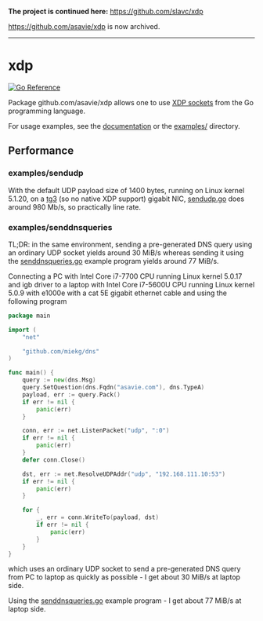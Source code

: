 **The project is continued here:** https://github.com/slavc/xdp

https://github.com/asavie/xdp is now archived.

----

# xdp

[![Go Reference](https://pkg.go.dev/badge/github.com/asavie/xdp.svg)](https://pkg.go.dev/github.com/asavie/xdp)

Package github.com/asavie/xdp allows one to use [XDP sockets](https://lwn.net/Articles/750845/) from the Go programming language.

For usage examples, see the [documentation](https://pkg.go.dev/github.com/asavie/xdp) or the [examples/](https://github.com/asavie/xdp/tree/master/examples) directory.

## Performance

### examples/sendudp

With the default UDP payload size of 1400 bytes, running on Linux kernel
5.1.20, on a
[tg3](https://github.com/torvalds/linux/blob/master/drivers/net/ethernet/broadcom/tg3.c)
(so no native XDP support) gigabit NIC,
[sendudp.go](https://github.com/asavie/xdp/blob/master/examples/sendudp/sendudp.go)
does around 980 Mb/s, so practically line rate.

### examples/senddnsqueries

TL;DR: in the same environment, sending a pre-generated DNS query using an
ordinary UDP socket yields around 30 MiB/s whereas sending it using the
[senddnsqueries.go](https://github.com/asavie/xdp/blob/master/examples/senddnsqueries/senddnsqueries.go)
example program yields around 77 MiB/s.

Connecting a PC with Intel Core i7-7700 CPU running Linux kernel 5.0.17 and igb
driver to a laptop with Intel Core i7-5600U CPU running Linux kernel 5.0.9 with
e1000e with a cat 5E gigabit ethernet cable and using the following program
```go
package main

import (
	"net"

	"github.com/miekg/dns"
)

func main() {
	query := new(dns.Msg)
	query.SetQuestion(dns.Fqdn("asavie.com"), dns.TypeA)
	payload, err := query.Pack()
	if err != nil {
		panic(err)
	}

	conn, err := net.ListenPacket("udp", ":0")
	if err != nil {
		panic(err)
	}
	defer conn.Close()

	dst, err := net.ResolveUDPAddr("udp", "192.168.111.10:53")
	if err != nil {
		panic(err)
	}

	for {
		_, err = conn.WriteTo(payload, dst)
		if err != nil {
			panic(err)
		}
	}
}
```
which uses an ordinary UDP socket to send a pre-generated DNS query from PC to
laptop as quickly as possible - I get about 30 MiB/s at laptop side.

Using the [senddnsqueries.go](https://github.com/asavie/xdp/blob/master/examples/senddnsqueries/senddnsqueries.go)
example program - I get about 77 MiB/s at laptop side.

